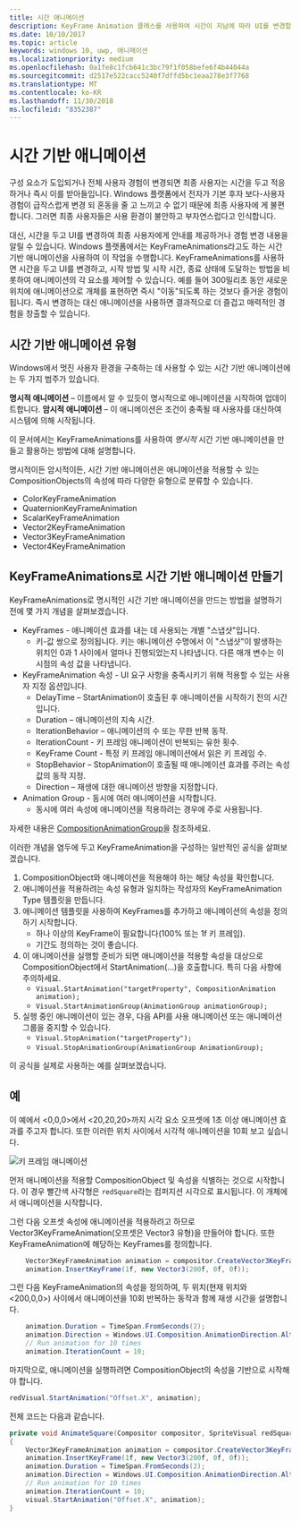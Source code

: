 ```yaml
---
title: 시간 애니메이션
description: KeyFrame Animation 클래스를 사용하여 시간이 지남에 따라 UI를 변경합니다.
ms.date: 10/10/2017
ms.topic: article
keywords: windows 10, uwp, 애니메이션
ms.localizationpriority: medium
ms.openlocfilehash: 0a1fe8c1fcb641c3bc79f1f058befe6f4b44044a
ms.sourcegitcommit: d2517e522cacc5240f7dffd5bc1eaa278e3f7768
ms.translationtype: MT
ms.contentlocale: ko-KR
ms.lasthandoff: 11/30/2018
ms.locfileid: "8352387"
---
```

# <a name="time-based-animations"></a>시간 기반 애니메이션

구성 요소가 도입되거나 전체 사용자 경험이 변경되면 최종 사용자는 시간을 두고 적응하거나 즉시 이를 받아들입니다. Windows 플랫폼에서 전자가 기본 후자 보다-사용자 경험이 급작스럽게 변경 되 혼동을 줄 고 느끼고 수 없기 때문에 최종 사용자에 게 불편 합니다. 그러면 최종 사용자들은 사용 환경이 불안하고 부자연스럽다고 인식합니다.

대신, 시간을 두고 UI를 변경하여 최종 사용자에게 안내를 제공하거나 경험 변경 내용을 알릴 수 있습니다. Windows 플랫폼에서는 KeyFrameAnimations라고도 하는 시간 기반 애니메이션을 사용하여 이 작업을 수행합니다. KeyFrameAnimations를 사용하면 시간을 두고 UI를 변경하고, 시작 방법 및 시작 시간, 종료 상태에 도달하는 방법을 비롯하여 애니메이션의 각 요소를 제어할 수 있습니다. 예를 들어 300밀리초 동안 새로운 위치에 애니메이션으로 개체를 표현하면 즉시 "이동"되도록 하는 것보다 즐거운 경험이 됩니다. 즉시 변경하는 대신 애니메이션을 사용하면 결과적으로 더 즐겁고 매력적인 경험을 창출할 수 있습니다.

## <a name="types-of-time-based-animations"></a>시간 기반 애니메이션 유형

Windows에서 멋진 사용자 환경을 구축하는 데 사용할 수 있는 시간 기반 애니메이션에는 두 가지 범주가 있습니다.

**명시적 애니메이션** – 이름에서 알 수 있듯이 명시적으로 애니메이션을 시작하여 업데이트합니다.
**암시적 애니메이션** – 이 애니메이션은 조건이 충족될 때 사용자를 대신하여 시스템에 의해 시작됩니다.

이 문서에서는 KeyFrameAnimations를 사용하여 _명시적_ 시간 기반 애니메이션을 만들고 활용하는 방법에 대해 설명합니다.

명시적이든 암시적이든, 시간 기반 애니메이션은 애니메이션을 적용할 수 있는 CompositionObjects의 속성에 따라 다양한 유형으로 분류할 수 있습니다.

- ColorKeyFrameAnimation
- QuaternionKeyFrameAnimation
- ScalarKeyFrameAnimation
- Vector2KeyFrameAnimation
- Vector3KeyFrameAnimation
- Vector4KeyFrameAnimation

## <a name="create-time-based-animations-with-keyframeanimations"></a>KeyFrameAnimations로 시간 기반 애니메이션 만들기

KeyFrameAnimations로 명시적인 시간 기반 애니메이션을 만드는 방법을 설명하기 전에 몇 가지 개념을 살펴보겠습니다.

- KeyFrames - 애니메이션 효과를 내는 데 사용되는 개별 "스냅샷"입니다.
  - 키-값 쌍으로 정의됩니다. 키는 애니메이션 수명에서 이 "스냅샷"이 발생하는 위치인 0과 1 사이에서 얼마나 진행되었는지 나타냅니다. 다른 매개 변수는 이 시점의 속성 값을 나타냅니다.
- KeyFrameAnimation 속성 - UI 요구 사항을 충족시키기 위해 적용할 수 있는 사용자 지정 옵션입니다.
  - DelayTime – StartAnimation이 호출된 후 애니메이션을 시작하기 전의 시간입니다.
  - Duration – 애니메이션의 지속 시간.
  - IterationBehavior – 애니메이션의 수 또는 무한 반복 동작.
  - IterationCount - 키 프레임 애니메이션이 반복되는 유한 횟수.
  - KeyFrame Count - 특정 키 프레임 애니메이션에서 읽은 키 프레임 수.
  - StopBehavior – StopAnimation이 호출될 때 애니메이션 효과를 주려는 속성 값의 동작 지정.
  - Direction – 재생에 대한 애니메이션 방향을 지정합니다.
- Animation Group - 동시에 여러 애니메이션을 시작합니다.
  - 동시에 여러 속성에 애니메이션을 적용하려는 경우에 주로 사용됩니다.

자세한 내용은 [CompositionAnimationGroup](https://docs.microsoft.com/uwp/api/windows.ui.composition.compositionanimationgroup)을 참조하세요.

이러한 개념을 염두에 두고 KeyFrameAnimation을 구성하는 일반적인 공식을 살펴보겠습니다.

1. CompositionObject와 애니메이션을 적용해야 하는 해당 속성을 확인합니다.
1. 애니메이션을 적용하려는 속성 유형과 일치하는 작성자의 KeyFrameAnimation Type 템플릿을 만듭니다.
1. 애니메이션 템플릿을 사용하여 KeyFrames를 추가하고 애니메이션의 속성을 정의하기 시작합니다.
    - 하나 이상의 KeyFrame이 필요합니다(100% 또는 1f 키 프레임).
    - 기간도 정의하는 것이 좋습니다.
1. 이 애니메이션을 실행할 준비가 되면 애니메이션을 적용할 속성을 대상으로 CompositionObject에서 StartAnimation(...)을 호출합니다. 특히 다음 사항에 주의하세요.
    - `Visual.StartAnimation("targetProperty", CompositionAnimation animation);`
    - `Visual.StartAnimationGroup(AnimationGroup animationGroup);`
1. 실행 중인 애니메이션이 있는 경우, 다음 API를 사용 애니메이션 또는 애니메이션 그룹을 중지할 수 있습니다.
    - `Visual.StopAnimation("targetProperty");`
    - `Visual.StopAnimationGroup(AnimationGroup AnimationGroup);`

이 공식을 실제로 사용하는 예를 살펴보겠습니다.

## <a name="example"></a>예

이 예에서 <0,0,0>에서 <20,20,20>까지 시각 요소 오프셋에 1초 이상 애니메이션 효과를 주고자 합니다. 또한 이러한 위치 사이에서 시각적 애니메이션을 10회 보고 싶습니다.

![키 프레임 애니메이션](images/animation/animated-rectangle.gif)

먼저 애니메이션을 적용할 CompositionObject 및 속성을 식별하는 것으로 시작합니다. 이 경우 빨간색 사각형은 `redSquare`라는 컴퍼지션 시각으로 표시됩니다. 이 개체에서 애니메이션을 시작합니다.

그런 다음 오프셋 속성에 애니메이션을 적용하려고 하므로 Vector3KeyFrameAnimation(오프셋은 Vector3 유형)을 만들어야 합니다. 또한 KeyFrameAnimation에 해당하는 KeyFrames를 정의합니다.

```csharp
    Vector3KeyFrameAnimation animation = compositor.CreateVector3KeyFrameAnimation();
    animation.InsertKeyFrame(1f, new Vector3(200f, 0f, 0f));
```

그런 다음 KeyFrameAnimation의 속성을 정의하여, 두 위치(현재 위치와 <200,0,0>) 사이에서 애니메이션을 10회 반복하는 동작과 함께 재생 시간을 설명합니다.

```csharp
    animation.Duration = TimeSpan.FromSeconds(2);
    animation.Direction = Windows.UI.Composition.AnimationDirection.Alternate;
    // Run animation for 10 times
    animation.IterationCount = 10;
```

마지막으로, 애니메이션을 실행하려면 CompositionObject의 속성을 기반으로 시작해야 합니다.

```csharp
redVisual.StartAnimation("Offset.X", animation);
```

전체 코드는 다음과 같습니다.

```csharp
private void AnimateSquare(Compositor compositor, SpriteVisual redSquare)
{ 
    Vector3KeyFrameAnimation animation = compositor.CreateVector3KeyFrameAnimation();
    animation.InsertKeyFrame(1f, new Vector3(200f, 0f, 0f));
    animation.Duration = TimeSpan.FromSeconds(2);
    animation.Direction = Windows.UI.Composition.AnimationDirection.Alternate;
    // Run animation for 10 times
    animation.IterationCount = 10;
    visual.StartAnimation("Offset.X", animation);
} 
```
